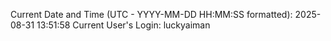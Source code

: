 Current Date and Time (UTC - YYYY-MM-DD HH:MM:SS formatted): 2025-08-31 13:51:58
Current User's Login: luckyaiman
